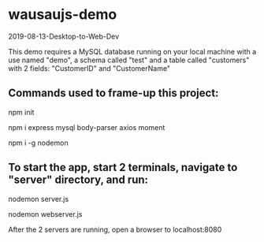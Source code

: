 # wausaujs-demo

2019-08-13-Desktop-to-Web-Dev

This demo requires a MySQL database running on your local machine with a use named "demo", a schema called "test" and a table called "customers" with 2 fields: "CustomerID" and "CustomerName"

## Commands used to frame-up this project:
npm init

npm i express mysql body-parser axios moment

npm i -g nodemon

## To start the app, start 2 terminals, navigate to "server" directory, and run:
nodemon server.js

nodemon webserver.js

After the 2 servers are running, open a browser to localhost:8080
  